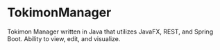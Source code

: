 # TokimonManager
Tokimon Manager written in Java that utilizes JavaFX, REST, and Spring Boot. Ability to view, edit, and visualize.
